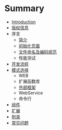 # Summary

* [Introduction](README.md)
* [版权信息](Copyright.md)
* 序言
   * [简介](Intro.md)
   * [初始化页面](Init.md)
   * [文件命名及编码规范](CodeStyle.md)
   * 性能测试
* [开发流程](Develop.md)
* [模式选择](Mode.md)
   * WEB
   * 扩展函数库
   * [外部框架](FrameMode.md)
   * WebService
   * 命令行
* [组件](Comp.md)
* [扩展](Ext.md)
* [附录](Appendix.md)
* [常见问题](Helps.md)

